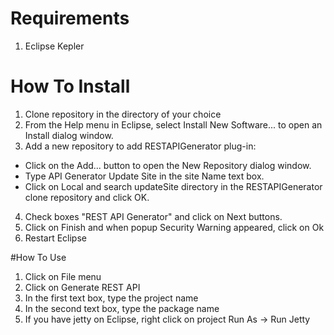 # Requirements
1. Eclipse Kepler

# How To Install
1. Clone repository in the directory of your choice
2. From the Help menu in Eclipse, select Install New Software... to open an Install dialog window.
3. Add a new repository to add RESTAPIGenerator plug-in:
  + Click on the Add... button to open the New Repository dialog window.
  + Type API Generator Update Site in the site Name text box.
  + Click on Local and search updateSite directory in the RESTAPIGenerator clone repository and click OK.
4. Check boxes "REST API Generator" and click on Next buttons.
5. Click on Finish and when popup Security Warning appeared, click on Ok
6. Restart Eclipse

#How To Use
1. Click on File menu
2. Click on Generate REST API
3. In the first text box, type the project name
4. In the second text box, type the package name
5. If you have jetty on Eclipse, right click on project Run As -> Run Jetty
